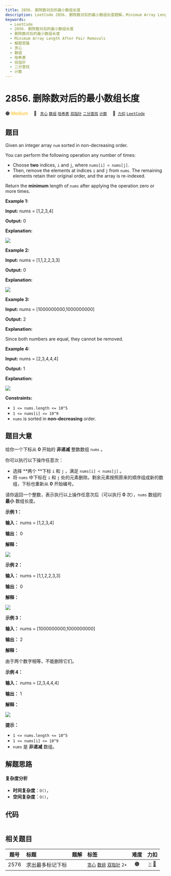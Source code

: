 ```yaml
---
title: 2856. 删除数对后的最小数组长度
description: LeetCode 2856. 删除数对后的最小数组长度题解，Minimum Array Length After Pair Removals，包含解题思路、复杂度分析以及完整的 JavaScript 代码实现。
keywords:
  - LeetCode
  - 2856. 删除数对后的最小数组长度
  - 删除数对后的最小数组长度
  - Minimum Array Length After Pair Removals
  - 解题思路
  - 贪心
  - 数组
  - 哈希表
  - 双指针
  - 二分查找
  - 计数
---
```


# 2856. 删除数对后的最小数组长度

🟠 <font color=#ffb800>Medium</font>&emsp; 🔖&ensp; [`贪心`](/tag/greedy.md) [`数组`](/tag/array.md) [`哈希表`](/tag/hash-table.md) [`双指针`](/tag/two-pointers.md) [`二分查找`](/tag/binary-search.md) [`计数`](/tag/counting.md)&emsp; 🔗&ensp;[`力扣`](https://leetcode.cn/problems/minimum-array-length-after-pair-removals) [`LeetCode`](https://leetcode.com/problems/minimum-array-length-after-pair-removals)

## 题目

Given an integer array `num` sorted in non-decreasing order.

You can perform the following operation any number of times:

  * Choose **two** indices, `i` and `j`, where `nums[i] < nums[j]`.
  * Then, remove the elements at indices `i` and `j` from `nums`. The remaining elements retain their original order, and the array is re-indexed.

Return the **minimum** length of `nums` after applying the operation zero or
more times.



**Example 1:**

**Input:** nums = [1,2,3,4]

**Output:** 0

**Explanation:**

![](https://assets.leetcode.com/uploads/2024/05/18/tcase1.gif)

**Example 2:**

**Input:** nums = [1,1,2,2,3,3]

**Output:** 0

**Explanation:**

![](https://assets.leetcode.com/uploads/2024/05/19/tcase2.gif)

**Example 3:**

**Input:** nums = [1000000000,1000000000]

**Output:** 2

**Explanation:**

Since both numbers are equal, they cannot be removed.

**Example 4:**

**Input:** nums = [2,3,4,4,4]

**Output:** 1

**Explanation:**

![](https://assets.leetcode.com/uploads/2024/05/19/tcase3.gif)



**Constraints:**

  * `1 <= nums.length <= 10^5`
  * `1 <= nums[i] <= 10^9`
  * `nums` is sorted in **non-decreasing** order.


## 题目大意

给你一个下标从 **0** 开始的 **非递减** 整数数组 `nums` 。

你可以执行以下操作任意次：

  * 选择 **两个  **下标 `i` 和 `j` ，满足 `nums[i] < nums[j]` 。
  * 将 `nums` 中下标在 `i` 和 `j` 处的元素删除。剩余元素按照原来的顺序组成新的数组，下标也重新从 **0**  开始编号。

请你返回一个整数，表示执行以上操作任意次后（可以执行 **0** 次），`nums` 数组的 **最小**  数组长度。



**示例 1：**

**输入：** nums = [1,2,3,4]

**输出：** 0

**解释：**

![](https://pic.leetcode.cn/1716779983-AHhkVn-tcase1.gif)

**示例 2：**

**输入：** nums = [1,1,2,2,3,3]

**输出：** 0

**解释：**

![](https://pic.leetcode.cn/1716779979-GyQhVf-tcase2.gif)

**示例 3：**

**输入：** nums = [1000000000,1000000000]

**输出：** 2

**解释：**

由于两个数字相等，不能删除它们。

**示例 4：**

**输入：** nums = [2,3,4,4,4]

**输出：** 1

**解释：**

![](https://pic.leetcode.cn/1716779940-qRRlHk-tcase3.gif)



**提示：**

  * `1 <= nums.length <= 10^5`
  * `1 <= nums[i] <= 10^9`
  * `nums` 是 **非递减**  数组。


## 解题思路

#### 复杂度分析

- **时间复杂度**：`O()`，
- **空间复杂度**：`O()`，

## 代码

```javascript

```

## 相关题目

<!-- prettier-ignore -->
| 题号 | 标题 | 题解 | 标签 | 难度 | 力扣 |
| :------: | :------ | :------: | :------ | :------: | :------: |
| 2576 | 求出最多标记下标 |  |  [`贪心`](/tag/greedy.md) [`数组`](/tag/array.md) [`双指针`](/tag/two-pointers.md) `2+` | 🟠 | [🀄️](https://leetcode.cn/problems/find-the-maximum-number-of-marked-indices) [🔗](https://leetcode.com/problems/find-the-maximum-number-of-marked-indices) |